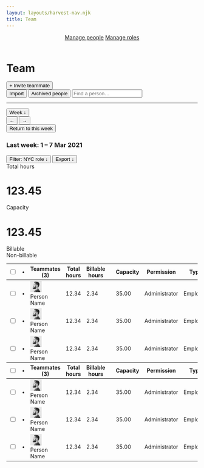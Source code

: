 ```yaml
---
layout: layouts/harvest-nav.njk
title: Team
---
```


<header id="top-nav">
  <nav>
    <a href="#" class="is-active">Manage people</a>
    <a href="#">Manage roles</a>
  </nav>
</header>

<main>
  <div class="flex justify-space-between">
    <div class="flex">
      <h1>Team</h1>
      <button class="button primary ml-8">+ Invite teammate</button>
    </div>
    <div class="flex">
      <button class="button">Import</button>
      <button class="button">Archived people</button>
      <input class="input" type="text" placeholder="Find a person…">
    </div>
  </div>

  <hr class="mt-16 mb-16">

  <div class="flex justify-space-between">
    <div class="flex">
      <button class="button button-sm">Week &darr;</button>
      <div class="button-group">
        <button class="button button-sm">&larr;</button>
        <button class="button button-sm">&rarr;</button>
      </div>
      <button class="button button-sm">Return to this week</button>
      <h3 class="ml-4">Last week: <span class="text-400">1 – 7 Mar 2021</span></h3>
    </div>
    <div class="flex">
      <button class="button button-sm is-filtered"><span>Filter:</span> NYC role &darr;</button>
      <button class="button button-sm">Export &darr;</button>
    </div>
  </div>

  <div class="summary mt-24 mb-24">
    <div class="summary-box">
      Total hours<br>
      <h1>123.45</h1>
    </div>
    <div class="summary-box">
      Capacity<br>
      <h1>123.45</h1>
    </div>
    <div class="summary-box">
      Billable<br>
      Non-billable
    </div>
    <div class="summary-box">
      <div class="meter"></div>
    </div>
  </div>

  <table border="0" class="table" cellpadding="0" cellspacing="0">
    <tbody>
      <tr>
        <th class="no-width"><input type="checkbox"></th>
        <th class="no-width">•</th>
        <th class="is-sorted">Teammates (3)</th>
        <th class="no-width text-right nowrap">Total hours</th>
        <th class="no-width text-right nowrap">Billable hours</th>
        <th class="no-width"></th>
        <th class="no-width text-right">Capacity</th>
        <th class="no-width">Permission</th>
        <th class="no-width">Type</th>
        <th class="no-width"></th>
      </tr>
    </tbody>
    <tbody>
      <tr>
        <td class="no-width"><input type="checkbox"></td>
        <td class="no-width">•</td>
        <td>
          <div class="flex">
            <img src="/images/matthew-lettini-header.jpg" width="30" height="30" class="avatar mr-4">
            Person Name
          </div>
        </td>
        <td class="no-width text-right">12.34</td>
        <td class="no-width text-right">2.34</td>
        <td class="no-width"><div class="meter"></div></td>
        <td class="no-width text-right">35.00</td>
        <td class="no-width">Administrator</td>
        <td class="no-width">Employee</td>
        <td class="no-width"><a href="/harvest-nav/team-analysis" class="button button-sm">•••</a></td>
      </tr>
      <tr>
        <td class="no-width"><input type="checkbox"></td>
        <td class="no-width">•</td>
        <td>
          <div class="flex">
            <img src="/images/matthew-lettini-header.jpg" width="30" height="30" class="avatar mr-4">
            Person Name
          </div>
        </td>
        <td class="no-width text-right">12.34</td>
        <td class="no-width text-right">2.34</td>
        <td class="no-width"><div class="meter"></div></td>
        <td class="no-width text-right">35.00</td>
        <td class="no-width">Administrator</td>
        <td class="no-width">Employee</td>
        <td class="no-width"><button class="button button-sm">•••</button></td>
      </tr>
      <tr>
        <td class="no-width"><input type="checkbox"></td>
        <td class="no-width">•</td>
        <td>
          <div class="flex">
            <img src="/images/matthew-lettini-header.jpg" width="30" height="30" class="avatar mr-4">
            Person Name
          </div>
        </td>
        <td class="no-width text-right">12.34</td>
        <td class="no-width text-right">2.34</td>
        <td class="no-width"><div class="meter"></div></td>
        <td class="no-width text-right">35.00</td>
        <td class="no-width">Administrator</td>
        <td class="no-width">Employee</td>
        <td class="no-width"><button class="button button-sm">•••</button></td>
      </tr>
    </tbody>
    <tbody>
      <tr>
        <th class="no-width"><input type="checkbox"></th>
        <th class="no-width">•</th>
        <th class="is-sorted">Teammates (3)</th>
        <th class="no-width text-right nowrap">Total hours</th>
        <th class="no-width text-right nowrap">Billable hours</th>
        <th class="no-width"></th>
        <th class="no-width text-right">Capacity</th>
        <th class="no-width">Permission</th>
        <th class="no-width">Type</th>
        <th class="no-width"></th>
      </tr>
    </tbody>
    <tbody>
      <tr>
        <td class="no-width"><input type="checkbox"></td>
        <td class="no-width">•</td>
        <td>
          <div class="flex">
            <img src="/images/matthew-lettini-header.jpg" width="30" height="30" class="avatar mr-4">
            Person Name
          </div>
        </td>
        <td class="no-width text-right">12.34</td>
        <td class="no-width text-right">2.34</td>
        <td class="no-width"><div class="meter"></div></td>
        <td class="no-width text-right">35.00</td>
        <td class="no-width">Administrator</td>
        <td class="no-width">Employee</td>
        <td class="no-width"><button class="button button-sm">•••</button></td>
      </tr>
      <tr>
        <td class="no-width"><input type="checkbox"></td>
        <td class="no-width">•</td>
        <td>
          <div class="flex">
            <img src="/images/matthew-lettini-header.jpg" width="30" height="30" class="avatar mr-4">
            Person Name
          </div>
        </td>
        <td class="no-width text-right">12.34</td>
        <td class="no-width text-right">2.34</td>
        <td class="no-width"><div class="meter"></div></td>
        <td class="no-width text-right">35.00</td>
        <td class="no-width">Administrator</td>
        <td class="no-width">Employee</td>
        <td class="no-width"><button class="button button-sm">•••</button></td>
      </tr>
      <tr>
        <td class="no-width"><input type="checkbox"></td>
        <td class="no-width">•</td>
        <td>
          <div class="flex">
            <img src="/images/matthew-lettini-header.jpg" width="30" height="30" class="avatar mr-4">
            Person Name
          </div>
        </td>
        <td class="no-width text-right">12.34</td>
        <td class="no-width text-right">2.34</td>
        <td class="no-width"><div class="meter"></div></td>
        <td class="no-width text-right">35.00</td>
        <td class="no-width">Administrator</td>
        <td class="no-width">Employee</td>
        <td class="no-width"><button class="button button-sm">•••</button></td>
      </tr>
    </tbody>
  </table>
</main>
